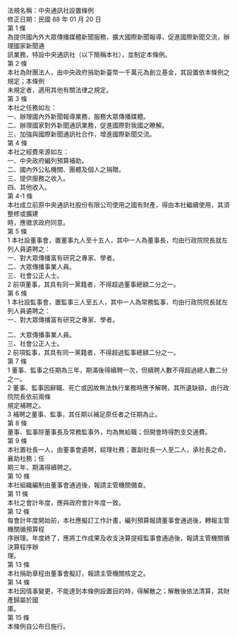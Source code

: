 法規名稱：中央通訊社設置條例  
修正日期：民國 88 年 01 月 20 日  
第 1 條  
為提供國內外大眾傳播媒體新聞服務，擴大國際新聞報導，促進國際新聞交流，辦理國家新聞通  
訊業務，特設中央通訊社（以下簡稱本社），並制定本條例。  
第 2 條  
本社為財團法人，由中央政府捐助新臺幣一千萬元為創立基金，其設置依本條例之規定；本條例  
未規定者，適用其他有關法律之規定。  
第 3 條  
本社之任務如左：  
一、辦理國內外新聞報導業務，服務大眾傳播媒體。  
二、辦理國家對外新聞通訊業務，促進國際對我國之瞭解。  
三、加強與國際新聞通訊社合作，增進國際新聞交流。  
第 4 條  
本社之經費來源如左：  
一、中央政府編列預算補助。  
二、國內外公私機關、團體及個人之捐贈。  
三、提供服務之收入。  
四、其他收入。  
第 4-1 條  
本社成立前原中央通訊社股份有限公司使用之國有財產，得由本社繼續使用，其須整修或擴建  
時，應徵求政府同意。  
第 5 條  
1 本社設董事會，置董事九人至十五人，其中一人為董事長，均由行政院院長就左列人員遴聘之：  
一、對大眾傳播富有研究之專家、學者。  
二、大眾傳播事業人員。  
三、社會公正人士。  
2 前項董事，其具有同一黨籍者，不得超過董事總額二分之一。  
第 6 條  
1 本社設監事會，置監事三人至五人，其中一人為常務監事，均由行政院院長就左列人員遴聘之：  
一、對大眾傳播富有研究之專家、學者。  


二、大眾傳播事業人員。  
三、社會公正人士。  
2 前項監事，其具有同一黨籍者，不得超過監事總額二分之一。  
第 7 條  
1 董事、監事之任期為三年，期滿後得續聘一次，但續聘人數不得超過總人數二分之一。  
2 董事、監事因辭職、死亡或因故無法執行業務時應予解聘，其所遺缺額，由行政院院長依前兩條  
規定補聘之。  
3 補聘之董事、監事，其任期以補足原任者之任期為止。  
第 8 條  
董事、監事除董事長及常務監事外，均為無給職；但開會時得酌支交通費。  
第 9 條  
本社置社長一人，由董事會遴聘，綜理社務；置副社長一人至二人，承社長之命，襄助社務；任  
期三年，期滿得續聘之。  
第 10 條  
本社組織編制由董事會通過後，報請主管機關備查。  
第 11 條  
本社之會計年度，應與政府會計年度一致。  
第 12 條  
每會計年度開始前，本社應擬訂工作計畫，編列預算報請董事會通過後，轉報主管機關循預算程  
序辦理。年度終了，應將工作成果及收支決算提經監事會通過後，報請主管機關循決算程序辦  
理。  
第 13 條  
本社捐助章程由董事會擬訂，報請主管機關核定之。  
第 14 條  
本社因情事變更，不能達到本條例設置目的時，得解散之；解散後依法清算，其財產歸屬於國  
庫。  
第 15 條  
本條例自公布日施行。  


